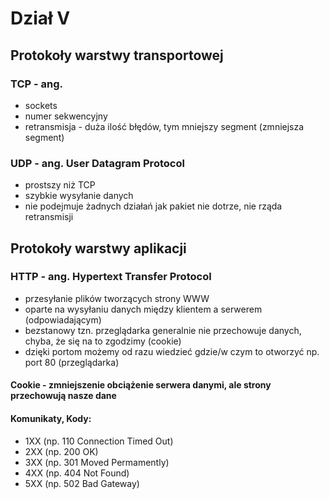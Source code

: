 # Dział V
## Protokoły warstwy transportowej
### TCP - ang.
- sockets
- numer sekwencyjny
- retransmisja - duża ilość błędów, tym mniejszy segment (zmniejsza segment)
### UDP - ang. User Datagram Protocol
- prostszy niż TCP
- szybkie wysyłanie danych
- nie podejmuje żadnych działań jak pakiet nie dotrze, nie rząda retransmisji

## Protokoły warstwy aplikacji
### HTTP - ang. Hypertext Transfer Protocol
- przesyłanie plików tworzących strony WWW
- oparte na wysyłaniu danych między klientem a serwerem (odpowiadającym)
- bezstanowy tzn. przeglądarka generalnie nie przechowuje danych, chyba, że się na to zgodzimy (cookie)
- dzięki portom możemy od razu wiedzieć gdzie/w czym to otworzyć np. port 80 (przeglądarka)
#### **Cookie** - zmniejszenie obciążenie serwera danymi, ale strony przechowują nasze dane
#### **Komunikaty, Kody**:
- 1XX (np. 110 Connection Timed Out)
- 2XX (np. 200 OK)
- 3XX (np. 301 Moved Permamently)
- 4XX (np. 404 Not Found)
- 5XX (np. 502 Bad Gateway)
